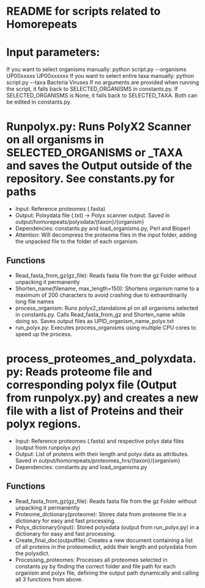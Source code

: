# README for scripts related to Homorepeats

# Input parameters:
If you want to select organisms manually:
python script.py --organisms UP00xxxxx UP00xxxxxx
If you want to select entire taxa manually:
python script.py --taxa Bacteria Viruses
If no arguments are provided when running the script, it falls back to SELECTED_ORGANISMS in constants.py. If SELECTED_ORGANISMS is None, it falls back to SELECTED_TAXA. Both can be edited in constants.py.

# Runpolyx.py: Runs PolyX2 Scanner on all organisms in SELECTED_ORGANISMS or _TAXA and saves the Output outside of the repository. See constants.py for paths
- Input: Reference proteomes (.fasta)
- Output: Polxydata file (.txt) -> Polyx scanner output. Saved in output/homorepeats/polyxdata/{taxon}/{organism}
- Dependencies: constants.py and load_organisms.py, Perl and Bioperl
- Attention: Will decompress the proteome files in the input folder, adding the unpacked file to the folder of each organism.

## Functions
- Read_fasta_from_gz(gz_file): Reads fasta file from the gz Folder without unpacking it permanently
- Shorten_name(filename, max_length=150): Shortens organism name to a maximum of 200 characters to avoid crashing due to extraordinarily long file names
- process_organism: Runs polyx2_standalone.pl on all organisms selected in constants.py. Calls Read_fasta_from_gz and Shorten_name while doing so. Saves output files as UPID_organism_name_polyx.txt
- run_polyx.py: Executes process_organisms using multiple CPU cores to speed up the process.

# process_proteomes_and_polyxdata.py: Reads proteome file and corresponding polyx file (Output from runpolyx.py) and creates a new file with a list of Proteins and their polyx regions.
- Input: Reference proteomes (.fasta) and respective polyx data files (output from runpolyx.py)
- Output: List of proteins with their length and polyx data as attributes. Saved in output/homorepeats/proteomes_hrs/{taxon}/{organism}
- Dependencies: constants.py and load_organisms.py

## Functions
- Read_fasta_from_gz(gz_file): Reads fasta file from the gz Folder without unpacking it permanently
- Proteome_dictionary(proteome): Stores data from proteome file in a dictionary for easy and fast processing.
- Polyx_dictionary(input): Stored polyxdata (output from run_polyx.py) in a dictionary for easy and fast processing.
- Create_final_doc(outputfile): Creates a new document containing a list of all proteins in the proteomedict, adds their length and polyxdata from the polyxdict.
- Processing_proteomes: Processes all proteomes selected in constants.py by finding the correct folder and file path for each organism and polyx file, defining the output path dynamically and calling all 3 functions from above.
